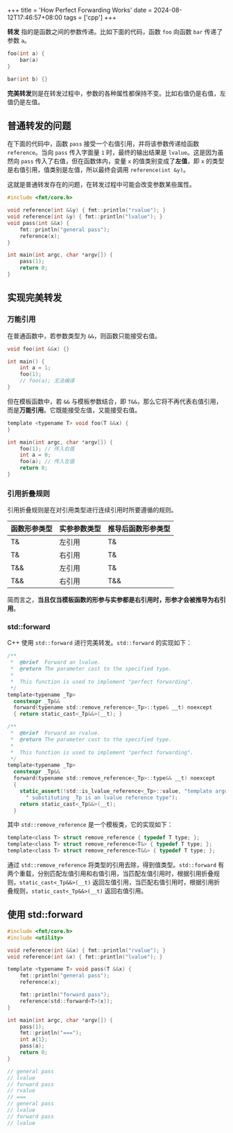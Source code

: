 +++
title = 'How Perfect Forwarding Works'
date = 2024-08-12T17:46:57+08:00
tags = ['cpp']
+++

**转发** 指的是函数之间的参数传递。比如下面的代码，函数 `foo` 向函数 `bar` 传递了参数 `a`。

```c
foo(int a) {
    bar(a)
}

bar(int b) {}
```

**完美转发**则是在转发过程中，参数的各种属性都保持不变。比如右值仍是右值，左值仍是左值。

## 普通转发的问题

在下面的代码中，函数 `pass` 接受一个右值引用，并将该参数传递给函数 `reference`。当向 `pass` 传入字面量 `1` 时，最终的输出结果是 `lvalue`。这是因为虽然向 `pass` 传入了右值，但在函数体内，变量 `x` 的值类别变成了**左值**，即 `x` 的类型是右值引用，值类别是左值，所以最终会调用 `reference(int &y)`。

这就是普通转发存在的问题，在转发过程中可能会改变参数某些属性。

```c
#include <fmt/core.h>

void reference(int &&y) { fmt::println("rvalue"); }
void reference(int &y) { fmt::println("lvalue"); }
void pass(int &&x) {
    fmt::println("general pass");
    reference(x);
}

int main(int argc, char *argv[]) {
    pass(1);
    return 0;
}
```

## 实现完美转发

### 万能引用

在普通函数中，若参数类型为 `&&`，则函数只能接受右值。

```c
void foo(int &&x) {}

int main() {
    int a = 1;
    foo(1);
    // foo(a); 无法编译
}
```

但在模板函数中，若 `&&` 与模板参数结合，即 `T&&`，那么它将不再代表右值引用，而是**万能引用**。它既能接受左值，又能接受右值。

```c
template <typename T> void foo(T &&x) {
}

int main(int argc, char *argv[]) {
    foo(1); // 传入右值
    int a = 0;
    foo(a); // 传入左值
    return 0;
}
```

### 引用折叠规则

引用折叠规则是在对引用类型进行连续引用时所要遵循的规则。

| 函数形参类型 | 实参参数类型 | 推导后函数形参类型 |
| ------------ | ------------ | ------------------ |
|      T&      |    左引用    |         T&         |
|      T&      |    右引用    |         T&         |
|      T&&     |    左引用    |         T&         |
|      T&&     |    右引用    |         T&&        |

简而言之，**当且仅当模板函数的形参与实参都是右引用时，形参才会被推导为右引用**。

### std::forward

C++ 使用 `std::forward` 进行完美转发。`std::forward` 的实现如下：

```c
/**
 *  @brief  Forward an lvalue.
 *  @return The parameter cast to the specified type.
 *
 *  This function is used to implement "perfect forwarding".
 */
template<typename _Tp>
  constexpr _Tp&&
  forward(typename std::remove_reference<_Tp>::type& __t) noexcept
  { return static_cast<_Tp&&>(__t); }

/**
 *  @brief  Forward an rvalue.
 *  @return The parameter cast to the specified type.
 *
 *  This function is used to implement "perfect forwarding".
 */
template<typename _Tp>
  constexpr _Tp&&
  forward(typename std::remove_reference<_Tp>::type&& __t) noexcept
  {
    static_assert(!std::is_lvalue_reference<_Tp>::value, "template argument"
      " substituting _Tp is an lvalue reference type");
    return static_cast<_Tp&&>(__t);
  }
```

其中 `std::remove_reference` 是一个模板类，它的实现如下：

```c
template<class T> struct remove_reference { typedef T type; };
template<class T> struct remove_reference<T&> { typedef T type; };
template<class T> struct remove_reference<T&&> { typedef T type; };
```

通过 `std::remove_reference` 将类型的引用去除，得到值类型。`std::forward` 有两个重载，分别匹配左值引用和右值引用，当匹配左值引用时，根据引用折叠规则，`static_cast<_Tp&&>(__t)` 返回左值引用，当匹配右值引用时，根据引用折叠规则，`static_cast<_Tp&&>(__t)` 返回右值引用。

## 使用 std::forward

```c
#include <fmt/core.h>
#include <utility>

void reference(int &&x) { fmt::println("rvalue"); }
void reference(int &x) { fmt::println("lvalue"); }

template <typename T> void pass(T &&x) {
    fmt::println("general pass");
    reference(x);

    fmt::println("forward pass");
    reference(std::forward<T>(x));
}

int main(int argc, char *argv[]) {
    pass(1);
    fmt::println("===");
    int a{1};
    pass(a);
    return 0;
}

// general pass
// lvalue
// forward pass
// rvalue
// ===
// general pass
// lvalue
// forward pass
// lvalue
```

